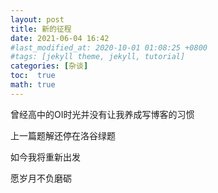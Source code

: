 ```yaml
---
layout: post
title: 新的征程
date: 2021-06-04 16:42
#last_modified_at: 2020-10-01 01:08:25 +0800
#tags: [jekyll theme, jekyll, tutorial]
categories: [杂谈]
toc:  true
math: true
---
```

曾经高中的OI时光并没有让我养成写博客的习惯

上一篇题解还停在洛谷绿题

如今我将重新出发

愿岁月不负磨砺